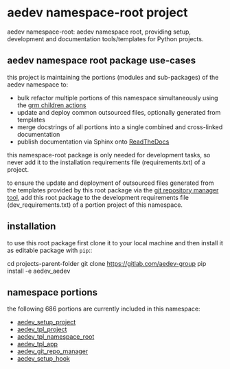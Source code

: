 <!-- THIS FILE IS EXCLUSIVELY MAINTAINED by the project aedev.tpl_namespace_root V0.3.10 -->
# __aedev__ namespace-root project

aedev namespace-root: aedev namespace root, providing setup, development and documentation tools/templates for Python projects.


## aedev namespace root package use-cases

this project is maintaining the portions (modules and sub-packages) of the aedev namespace to:

* bulk refactor multiple portions of this namespace simultaneously using the [grm children actions](
https://aedev.readthedocs.io/en/latest/man/git_repo_manager.html "git_repo_manager manual")
* update and deploy common outsourced files, optionally generated from templates
* merge docstrings of all portions into a single combined and cross-linked documentation
* publish documentation via Sphinx onto [ReadTheDocs](https://aedev.readthedocs.io "aedev on RTD")

this namespace-root package is only needed for development tasks, so never add it to the installation requirements
file (requirements.txt) of a project.

to ensure the update and deployment of outsourced files generated from the templates provided by this root package via
the [git repository manager tool](https://github.com/aedev-group/aedev_git_repo_manager), add this root package to the
development requirements file (dev_requirements.txt) of a portion project of this namespace.


## installation

to use this root package first clone it to your local machine and then install it as editable package with `pip`::

   cd projects-parent-folder
   git clone https://gitlab.com/aedev-group
   pip install -e aedev_aedev


## namespace portions

the following 686 portions are currently included in this namespace:

* [aedev_setup_project](https://pypi.org/project/aedev_setup_project "aedev namespace portion aedev_setup_project")
* [aedev_tpl_project](https://pypi.org/project/aedev_tpl_project "aedev namespace portion aedev_tpl_project")
* [aedev_tpl_namespace_root](https://pypi.org/project/aedev_tpl_namespace_root "aedev namespace portion aedev_tpl_namespace_root")
* [aedev_tpl_app](https://pypi.org/project/aedev_tpl_app "aedev namespace portion aedev_tpl_app")
* [aedev_git_repo_manager](https://pypi.org/project/aedev_git_repo_manager "aedev namespace portion aedev_git_repo_manager")
* [aedev_setup_hook](https://pypi.org/project/aedev_setup_hook "aedev namespace portion aedev_setup_hook")
